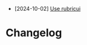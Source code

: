 - [2024-10-02] [Use rubricui](https://github.com/RubricLab/voxel-maker/commit/9497c23ee6a1eef4f500944a76e3afcba3b93499)
# Changelog

